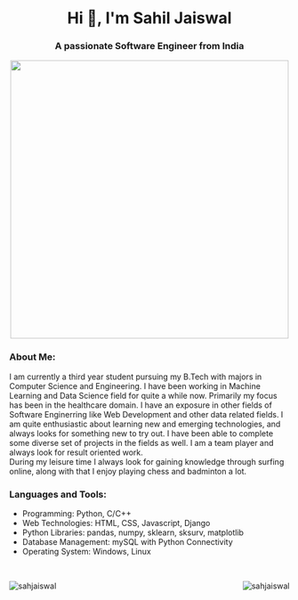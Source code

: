 <h1 align="center">Hi 👋, I'm Sahil Jaiswal</h1>
<h3 align="center">A passionate Software Engineer from India</h3>

<p align="center">
  <img width="500px" src="https://images.squarespace-cdn.com/content/v1/5769fc401b631bab1addb2ab/1541580611624-TE64QGKRJG8SWAIUS7NS/coding-freak.gif">
</p>

<h3 align="left">About Me:</h3>
<p align="left">I am currently a third year student pursuing my B.Tech with majors in Computer
Science and Engineering. I have been working in Machine Learning and Data Science field for quite a while
now. Primarily my focus has been in the healthcare domain. I have an exposure in other fields of Software
Enginerring like Web Development and other data related fields. I am quite enthusiastic about
learning new and emerging technologies, and always looks for something new to try out. I have been able to complete
some diverse set of projects in the fields as well. I am a team player and always look for result oriented
work.<br>
During my leisure time I always look for gaining knowledge through surfing online, along with that
I enjoy playing chess and badminton a lot.</p>

<h3 align="left">Languages and Tools:</h3>
<ul>
  <li>Programming: Python, C/C++</li>
  <li>Web Technologies: HTML, CSS, Javascript, Django</li>
  <li>Python Libraries: pandas, numpy, sklearn, sksurv, matplotlib</li>
  <li>Database Management: mySQL with Python Connectivity</li>
  <li>Operating System: Windows, Linux</li>
</ul>
<br>

<p><img align="left" src="https://github-readme-stats.vercel.app/api/top-langs?username=sahjaiswal&show_icons=true&locale=en&layout=compact" alt="sahjaiswal" />
  <img align="right" src="https://github-readme-stats.vercel.app/api?username=sahjaiswal&show_icons=true&locale=en" alt="sahjaiswal" /></p>
